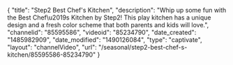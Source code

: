 {
    "title": "Step2 Best Chef's Kitchen",
    "description": "Whip up some fun with the Best Chef\u2019s Kitchen by Step2! This play kitchen has a unique design and a fresh color scheme that both parents and kids will love.",
    "channelid": "85595586",
    "videoid": "85234790",
    "date_created": "1485982909",
    "date_modified": "1490126084",
    "type": "captivate",
    "layout": "channelVideo",
    "url": "\/seasonal\/step2-best-chef-s-kitchen\/85595586-85234790"
}